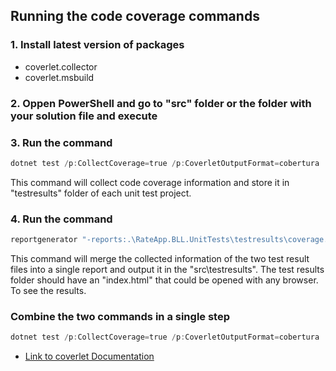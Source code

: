 ## Running the code coverage commands

###  1. Install latest version of packages
 - coverlet.collector
 - coverlet.msbuild

###  2. Oppen PowerShell and go to "src" folder or the folder with your solution file and execute

### 3. Run the command
 ```PowerShell
 dotnet test /p:CollectCoverage=true /p:CoverletOutputFormat=cobertura  /p:CoverletOutput='./testresults/' /p:Exclude="[RateApp.Models]*%2c[*]RateApp.DAL.Entities*" 
 ```
This command will collect code coverage information and store it in  "testresults" folder of each unit test project.


### 4. Run the command
```PowerShell
reportgenerator "-reports:.\RateApp.BLL.UnitTests\testresults\coverage.cobertura.xml;.\RateApp.WEB.UnitTests\testresults\coverage.cobertura.xml" -targetdir:.\testresults   
```
This command will merge the collected information of the two test result files into a single report and output it in the "src\testresults". The test results folder should have an "index.html" that could be opened with any browser. To see the results.

### Combine the two commands in a single step
```PowerShell
dotnet test /p:CollectCoverage=true /p:CoverletOutputFormat=cobertura  /p:CoverletOutput='./testresults/' /p:Exclude="[RateApp.Models]*%2c[*]RateApp.DAL.Entities*"; reportgenerator "-reports:.\RateApp.BLL.UnitTests\testresults\coverage.cobertura.xml;.\RateApp.WEB.UnitTests\testresults\coverage.cobertura.xml" -targetdir:.\testresults   
```



 
- [Link to coverlet Documentation](https://github.com/coverlet-coverage/coverlet/blob/master/Documentation/MSBuildIntegration.md)

